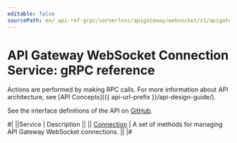 ```yaml
---
editable: false
sourcePath: en/_api-ref-grpc/serverless/apigateway/websocket/v1/apigateway/websocket/api-ref/grpc/index.md
---
```


# API Gateway WebSocket Connection Service: gRPC reference

Actions are performed by making RPC calls. For more information about API architecture, see [API Concepts]({{ api-url-prefix }}/api-design-guide/).

See the interface definitions of the API on [GitHub](https://github.com/yandex-cloud/cloudapi).

#|
||Service | Description ||
|| [Connection](Connection/index.md) | A set of methods for managing API Gateway WebSocket connections. ||
|#